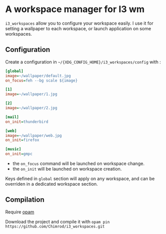 # A workspace manager for I3 wm


`i3_workspaces` allow you to configure your workspace easily. I use it for
setting a wallpaper to each workspace, or launch application on some
workspaces.

## Configuration

Create a configuration in `~/{XDG_CONFIG_HOME}/i3_workspaces/config` with :

```ini
[global]
image=~/wallpaper/default.jpg
on_focus=feh --bg scale ${image}

[1]
image=~/wallpaper/1.jpg

[2]
image=~/wallpaper/2.jpg

[mail]
on_init=thunderbird

[web]
image=~/wallpaper/web.jpg
on_init=firefox

[music]
on_init=gmpc
```

- the `on_focus` command will be launched on workspace change.
- the `on_init` will be launched on workspace creation.

Keys defined in `global` section will apply on any workspace, and can be
overriden in a dedicated workspace section.

## Compilation

Require [opam](http://opam.ocaml.org/)

Download the project and compile it with `opam pin https://github.com/Chimrod/i3_workspaces.git`

